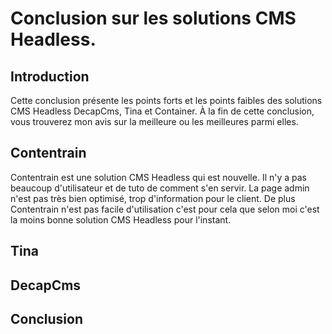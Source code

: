 # Conclusion sur les solutions CMS Headless. 

## Introduction 

Cette conclusion présente les points forts et les points faibles des solutions CMS Headless DecapCms, Tina et Container. À la fin de cette conclusion, vous trouverez mon avis sur la meilleure ou les meilleures parmi elles.

## Contentrain 

Contentrain est une solution CMS Headless qui est nouvelle. Il n'y a pas beaucoup d'utilisateur et de tuto de comment s'en servir. La page admin n'est pas très bien optimisé, trop d'information pour le client. De plus Contentrain n'est pas facile d'utilisation c'est pour cela que selon moi c'est la moins bonne solution CMS Headless pour l'instant. 

## Tina




## DecapCms

## Conclusion

